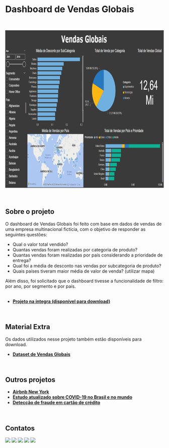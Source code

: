 # Dashboard de Vendas Globais
<br/>

<p align="center">
  <img src="Vendas_Globais.png" height=500px>
</p>
<br/>

## Sobre o projeto
O dashboard de Vendas Globais foi feito com base em dados de vendas de uma empresa multinacional fictícia, com o objetivo de responder as seguintes questões:

* Qual o valor total vendido?
* Quantas vendas foram realizadas por categoria de produto?
* Quantas vendas foram realizadas por país considerando a prioridade de entrega?
* Qual foi a média de desconto nas vendas por subcategoria de produto?
* Quais países tiveram maior média de valor de venda? (utilizar mapa)

Além disso, foi solicitado que o dashboard tivesse a funcionalidade de filtro: por ano, por segmento e por país.
<br/>
<br/>

* **[Projeto na íntegra (disponível para download)](https://github.com/raffaloffredo/dashboard_vendas_globais/blob/main/Dashboard_Vendas_Globais.pbix)**
<br/>

## Material Extra
Os dados utilizados nesse projeto também estão disponíveis para download.

* **[Dataset de Vendas Globais](https://github.com/raffaloffredo/dashboard_vendas_globais/blob/main/dataset_vendas_globais.csv)**
<br/>

## Outros projetos

* **[Airbnb New York](https://github.com/raffaloffredo/airbnb_new_york_portuguese)**
* **[Estudo atualizado sobre COVID-19 no Brasil e no mundo](https://github.com/raffaloffredo/covid_2023_portuguese)**
* **[Detecção de fraude em cartão de crédito](https://github.com/raffaloffredo/fraud_detection_portuguese)**
<br/>

 ## Contatos
<div>
  <a href="https://www.linkedin.com/in/raffaela-loffredo/?locale=en_US" target="_blank"><img src="https://img.shields.io/badge/-LinkedIn-%230077B5?style=for-the-badge&logo=linkedin&logoColor=white" target="_blank"></a>
  <a href="https://sites.google.com/view/loffredo/" target="_blank"><img src="https://img.shields.io/badge/website-000000?style=for-the-badge&logo=About.me&logoColor=white"></a>
  <a href = "mailto:raffaloffredo@protonmail.com"><img src="https://img.shields.io/badge/ProtonMail-8B89CC?style=for-the-badge&logo=protonmail&logoColor=white" target="_blank"></a>
  <a href="https://instagram.com/loffredo.ds" target="_blank"><img src="https://img.shields.io/badge/-Instagram-%23E4405F?style=for-the-badge&logo=instagram&logoColor=white" target="_blank"></a>
  <a href="https://medium.com/@loffredo.ds" target="_blank"><img src="https://img.shields.io/badge/Medium-12100E?style=for-the-badge&logo=medium&logoColor=white"></a>
</div>
